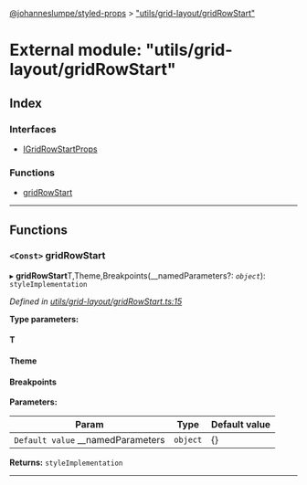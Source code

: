[@johanneslumpe/styled-props](../README.md) > ["utils/grid-layout/gridRowStart"](../modules/_utils_grid_layout_gridrowstart_.md)

# External module: "utils/grid-layout/gridRowStart"

## Index

### Interfaces

* [IGridRowStartProps](../interfaces/_utils_grid_layout_gridrowstart_.igridrowstartprops.md)

### Functions

* [gridRowStart](_utils_grid_layout_gridrowstart_.md#gridrowstart)

---

## Functions

<a id="gridrowstart"></a>

### `<Const>` gridRowStart

▸ **gridRowStart**T,Theme,Breakpoints(__namedParameters?: *`object`*): `styleImplementation`

*Defined in [utils/grid-layout/gridRowStart.ts:15](https://github.com/johanneslumpe/styled-props/blob/3abf398/src/utils/grid-layout/gridRowStart.ts#L15)*

**Type parameters:**

#### T 
#### Theme 
#### Breakpoints 
**Parameters:**

| Param | Type | Default value |
| ------ | ------ | ------ |
| `Default value` __namedParameters | `object` |  {} |

**Returns:** `styleImplementation`

___

